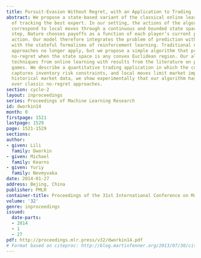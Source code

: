 ```yaml
---
title: Pursuit-Evasion Without Regret, with an Application to Trading
abstract: We propose a state-based variant of the classical online learning problem
  of tracking the best expert. In our setting, the actions of the algorithm and experts
  correspond to local moves through a continuous and bounded state space. At each
  step, Nature chooses payoffs as a function of each player’s current position and
  action. Our model therefore integrates the problem of prediction with expert advice
  with the stateful formalisms of reinforcement learning. Traditional no-regret learning
  approaches no longer apply, but we propose a simple algorithm that provably achieves
  no-regret when the state space is any convex Euclidean region. Our algorithm combines
  techniques from online learning with results from the literature on pursuit-evasion
  games. We describe a quantitative trading application in which the convex region
  captures inventory risk constraints, and local moves limit market impact. Using
  historical market data, we show experimentally that our algorithm has a strong advantage
  over classic no-regret approaches.
section: cycle-2
layout: inproceedings
series: Proceedings of Machine Learning Research
id: dworkin14
month: 0
firstpage: 1521
lastpage: 1529
page: 1521-1529
sections: 
author:
- given: Lili
  family: Dworkin
- given: Michael
  family: Kearns
- given: Yuriy
  family: Nevmyvaka
date: 2014-01-27
address: Bejing, China
publisher: PMLR
container-title: Proceedings of the 31st International Conference on Machine Learning
volume: '32'
genre: inproceedings
issued:
  date-parts:
  - 2014
  - 1
  - 27
pdf: http://proceedings.mlr.press/v32/dworkin14.pdf
# Format based on citeproc: http://blog.martinfenner.org/2013/07/30/citeproc-yaml-for-bibliographies/
---
```

